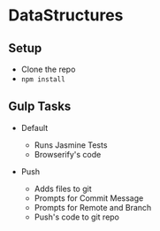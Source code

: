 # DataStructures

## Setup
 - Clone the repo
 - ``` npm install ```
 
 ## Gulp Tasks
 
 - Default
   - Runs Jasmine Tests
   - Browserify's code
 
 - Push
   - Adds files to git
   - Prompts for Commit Message
   - Prompts for Remote and Branch
   - Push's code to git repo
